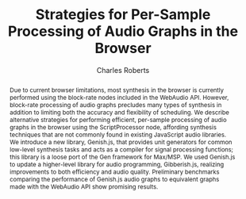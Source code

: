 --- 
  title: "Strategies for Per-Sample Processing of Audio Graphs in the Browser" 
  abstract: "Due to current browser limitations, most synthesis in the browser is currently performed using the block-rate nodes included in the WebAudio API. However, block-rate processing of audio graphs precludes many types of synthesis in addition to limiting both the accuracy and flexibility of scheduling. We describe alternative strategies for performing efficient, per-sample processing of audio graphs in the browser using the ScriptProcessor node, affording synthesis techniques that are not commonly found in existing JavaScript audio libraries. We introduce a new library, Genish.js, that provides unit generators for common low-level synthesis tasks and acts as a compiler for signal processing functions; this library is a loose port of the Gen framework for Max/MSP. We used Genish.js to update a higher-level library for audio programming, Gibberish.js, realizing improvements to both efficiency and audio quality. Preliminary benchmarks comparing the performance of Genish.js audio graphs to equivalent graphs made with the WebAudio API show promising results." 
  address: "London" 
  author: "Charles Roberts" 
  booktitle: "Proceedings of the International Web Audio Conference" 
  editor: "Florian Thalmann, Sebastian Ewert" 
  month: "Proceedings of the International Web Audio Conference"
  pages: "" 
  publisher: "Queen Mary University of London" 
  series: "WAC '17"
  type: "Paper"  
  year: "2017" 
  id: "2017_72" 
  tags: year2017 
  pdflink: /_data/papers/pdf/2017/2017_72.pdf
  ISSN: 2663-5844
---